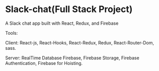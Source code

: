 # Slack-chat(Full Stack Project)
A Slack chat app built with React, Redux, and Firebase


Tools:

Client: React-js, React-Hooks, React-Redux, Redux, React-Router-Dom, sass.

Server: RealTime Database Firebase, Firebase Storage, Firebase Authentication, Firebase for Hoisting.
